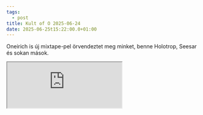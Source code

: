 ```yaml
---
tags:
  - post
title: Kult of O 2025-06-24
date: 2025-06-25t15:22:00.0+01:00
---
```

Oneirich is új mixtape-pel örvendeztet meg minket, benne Holotrop, Seesar és sokan mások.

<iframe height="120" src="https://player-widget.mixcloud.com/widget/iframe/?hide_cover=1&light=1&feed=%2FuurObscuur%2Fdark-ritual-ambient-20250624%2F" allow="encrypted-media; fullscreen; autoplay; idle-detection; speaker-selection; web-share;" ></iframe>